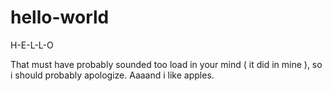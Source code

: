 # hello-world
H-E-L-L-O

That must have probably sounded too load in your mind ( it did in mine ), so i should probably apologize. Aaaand i like apples.
